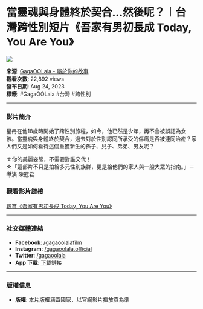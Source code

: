 # 當靈魂與身體終於契合...然後呢？︱台灣跨性別短片《吾家有男初長成 Today, You Are You》

![](https://i.ytimg.com/an/6WWS0uSg4oca-vSVbTJz1w/featured_channel.jpg?v=607903c4)

**來源**: [GagaOOLala - 屬於你的故事](https://www.youtube.com/channel/UC6WWS0uSg4oca-vSVbTJz1w)  
**觀看次數**: 22,892 views  
**發布日期**: Aug 24, 2023  
**標籤**: #GagaOOLala #台灣 #跨性別

---

### 影片簡介

星冉在他18歲時開始了跨性別旅程，如今，他已然是少年，再不會被誤認為女孩。當靈魂與身體終於契合，過去對於性別認同所承受的傷痛是否被連同治癒？家人們又是如何看待這個重獲新生的孫子、兒子、弟弟、男友呢？ 

☆你的美麗姿態，不需要對誰交代！  
☆「這部片不只是拍給多元性別族群，更是給他們的家人與一般大眾的指南。」－導演 陳冠君

### 觀看影片鏈接

[觀賞《吾家有男初長成 Today, You Are You》](https://pse.is/53vk33)

---

### 社交媒體連結
- **Facebook**: [/gagaoolalafilm](https://www.facebook.com/gagaoolalafilm)
- **Instagram**: [/gagaoolala.official](https://www.instagram.com/gagaoolala.official)
- **Twitter**: [/gagaoolala](https://twitter.com/gagaoolala)
- **App 下載**: [下載鏈接](https://app.adjust.com/xo0t7qx)

---

### 版權信息
- **版權**: 本片版權涵蓋國家，以官網影片播放頁為準
